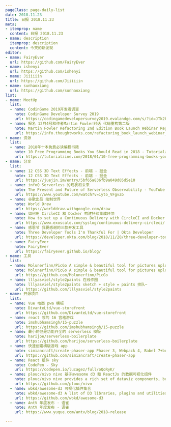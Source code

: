```yaml
---
pageClass: page-daily-list
date: 2018.11.23
title: 日报 2018.11.23
meta:
- itemprop: name
  content: 日报 2018.11.23
- name: description
  itemprop: description
  content: 今天的新发现
editor:
- name: FairyEver
  url: https://github.com/FairyEver
- name: ishenyi
  url: https://github.com/ishenyi
- name: Jiiiiiin
  url: https://github.com/Jiiiiiin
- name: sunhaoxiang
  url: https://github.com/sunhaoxiang
list:
- name: MeetUp
  list:
  - name: CodinGame 2019开发者调查
    note: CodinGame Developer Survey 2019
    url: https://codingamedevelopersurvey2019.evalandgo.com/s/?id=JTk2byU5OGolOTklQTk=&a=JTk3ayU5OHAlOUE=
  - name: 报名 12月4号和作者Martin Fowler对话 代码重构第二版
    note: Martin Fowler Refactoring 2nd Edition Book Launch Webinar Registration
    url: https://info.thoughtworks.com/refactoring_book_launch_webinar_registration.html?utm_source=facebook&utm_medium=social&utm_campaign=refactoring
- name: 资源
  list:
  - name: 2018年十本免费必读编程书籍
    note: 10 Free Programming Books You Should Read in 2018 - Tutorialzine
    url: https://tutorialzine.com/2018/01/10-free-programming-books-you-should-read-in-2018
- name: 分享
  list:
  - name: 12 CSS 3D Text Effects - 前端 - 掘金
    note: 12 CSS 3D Text Effects - 前端 - 掘金
    url: https://juejin.im/entry/5bf65a836fb9a049d05d5e10
  - name: infoQ Serverless 的现状和未来
    note: The Present and Future of Serverless Observability - YouTube
    url: https://www.youtube.com/watch?v=1yto_VFgvZo
  - name: 谷歌出品 绘制世界
    note: World Draw
    url: https://worlddraw.withgoogle.com/draw
  - name: 如何用 CircleCI 和 Docker 构建持续集成环境
    note: How to set up a Continuous Delivery with CircleCI and Docker
    url: https://www.exoscale.com/syslog/continuous-delivery-circleci/
  - name: 感恩节 我要感谢的三款开发工具
    note: Three Developer Tools I'm Thankful For | Okta Developer
    url: https://developer.okta.com/blog/2018/11/20/three-developer-tools-im-thankful-for
  - name: FairyEver
    note: FairyEver
    url: https://fairyever.github.io/blog/
- name: 工具
  list:
  - name: Molunerfinn/PicGo A simple & beautiful tool for pictures uploading built by electron-vue
    note: Molunerfinn/PicGo A simple & beautiful tool for pictures uploading built by electron-vue
    url: https://github.com/Molunerfinn/PicGo
  - name: lllyasviel/style2paints 在线作图
    note: lllyasviel/style2paints sketch + style = paints 排队~
    url: https://github.com/lllyasviel/style2paints
- name: 开源项目
  list:
  - name: Vue 电商 pwa 模板
    note: DivanteLtd/vue-storefront
    url: https://github.com/DivanteLtd/vue-storefront
  - name: react 写的 16 宫格游戏
    note: imshubhamsingh/15-puzzle
    url: https://github.com/imshubhamsingh/15-puzzle
  - name: 最小的但是功能齐全的 serverless 模板
    note: harijoe/serverless-boilerplate
    url: https://github.com/harijoe/serverless-boilerplate
  - name: 快速创建横版游戏 app
    note: simiancraft/create-phaser-app Phaser 3, Webpack 4, Babel 7+boilerplate and a scaffold
    url: https://github.com/simiancraft/create-phaser-app
  - name: React 组件 sky
    note: CodePen - Sky
    url: https://codepen.io/lucagez/full/oQoRyK/
  - name: plouc/nivo nivo 基于awesome d3 和 ReactJs 的数据可视化组件 
    note: plouc/nivo nivo provides a rich set of dataviz components, built on top of the awesome d3 and Reactjs libraries
    url: https://github.com/plouc/nivo
  - name: wbkd/awesome-d3 可视化插件集合
    note: wbkd/awesome-d3 A list of D3 libraries, plugins and utilities
    url: https://github.com/wbkd/awesome-d3
  - name: AntV 年度发布 · 语雀
    note: AntV 年度发布 · 语雀
    url: https://www.yuque.com/antv/blog/2018-release

---
```


<daily-list v-bind="$page.frontmatter"/>